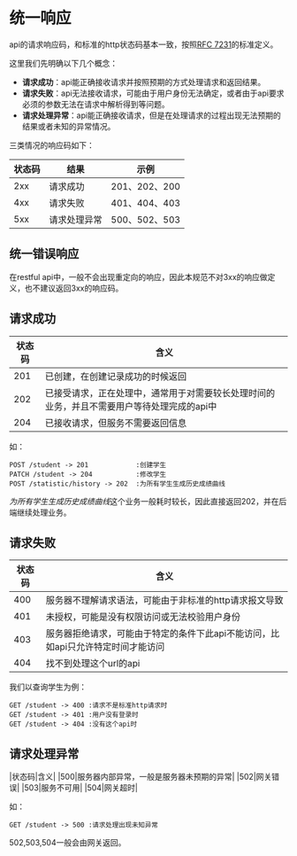 # 统一响应 

api的请求响应码，和标准的http状态码基本一致，按照[RFC 7231](https://tools.ietf.org/html/rfc7231#page-47)的标准定义。

这里我们先明确以下几个概念：

* **请求成功**：api能正确接收请求并按照预期的方式处理请求和返回结果。
* **请求失败**：api无法接收请求，可能由于用户身份无法确定，或者由于api要求必须的参数无法在请求中解析得到等问题。
* **请求处理异常**：api能正确接收请求，但是在处理请求的过程出现无法预期的结果或者未知的异常情况。

三类情况的响应码如下：

|状态码|结果|示例|
|----|----|----|
|2xx|请求成功|201、202、200|
|4xx|请求失败|401、404、403|
|5xx|请求处理异常|500、502、503|

## 统一错误响应



在restful api中，一般不会出现重定向的响应，因此本规范不对3xx的响应做定义，也不建议返回3xx的响应码。

## 请求成功

|状态码|含义|
|----|----|
|201|已创建，在创建记录成功的时候返回|
|202|已接受请求，正在处理中，通常用于对需要较长处理时间的业务，并且不需要用户等待处理完成的api中|
|204|已接收请求，但服务不需要返回信息|

如：

```
POST /student -> 201            :创建学生
PATCH /student -> 204           :修改学生 
POST /statistic/history -> 202  :为所有学生生成历史成绩曲线
```

*为所有学生生成历史成绩曲线*这个业务一般耗时较长，因此直接返回202，并在后端继续处理业务。

## 请求失败

|状态码|含义|
|----|----|
|400|服务器不理解请求语法，可能由于非标准的http请求报文导致|
|401|未授权，可能是没有权限访问或无法校验用户身份|
|403|服务器拒绝请求，可能由于特定的条件下此api不能访问，比如api只允许特定时间才能访问|
|404|找不到处理这个url的api|

我们以查询学生为例：

```
GET /student -> 400 :请求不是标准http请求时
GET /student -> 401 :用户没有登录时
GET /student -> 404 :没有这个api时
```

## 请求处理异常

|状态码|含义|
|500|服务器内部异常，一般是服务器未预期的异常|
|502|网关错误|
|503|服务不可用|
|504|网关超时|

如：

```
GET /student -> 500 :请求处理出现未知异常
```

502,503,504一般会由网关返回。
